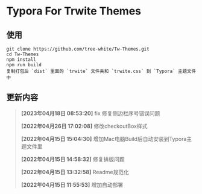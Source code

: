 # Typora For Trwite Themes

## 使用

```text
git clone https://github.com/tree-white/Tw-Themes.git
cd Tw-Themes
npm install
npm run build
复制打包后 `dist` 里面的 `trwite` 文件夹和 `trwite.css` 到 `Typora` 主题文件中
```

## 更新内容

> **[2023年04月18日 08:53:20]** fix 修复侧边栏序号错误问题
>
> **[2022年04月26日 17:02:08]** 修改checkoutBox样式
>
> **[2022年04月15日 15:04:30]** 增加Mac电脑Build后自动安装到Typora主题文件里
>
> **[2022年04月15日 14:58:32]** 修复排版问题
>
> **[2022年04月15日 13:32:58]** Readme规范化
>
> **[2022年04月15日 11:55:53]** 增加自动部署

